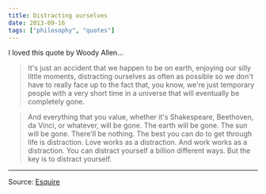 ```yaml
---
title: Distracting ourselves
date: 2013-09-16
tags: ["philosophy", "quotes"]
---
```


I loved this quote by Woody Allen...

> It's just an accident that we happen to be on earth, enjoying our silly little moments, distracting ourselves as often as possible so we don't have to really face up to the fact that, you know, we're just temporary people with a very short time in a universe that will eventually be completely gone. 

> And everything that you value, whether it's Shakespeare, Beethoven, da Vinci, or whatever, will be gone. The earth will be gone. The sun will be gone. There'll be nothing. The best you can do to get through life is distraction. Love works as a distraction. And work works as a distraction. You can distract yourself a billion different ways. But the key is to distract yourself.

---

Source: [Esquire](http://www.esquire.com/features/what-ive-learned/woody-allen-0913)